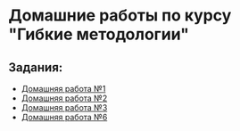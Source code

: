 # Домашние работы по курсу "Гибкие методологии"
## Задания:
* [Домашняя работа №1](https://github.com/VeronikaKhodan21/FlexibleMethodologiesHomework/blob/main/work/hw1.md)
* [Домашняя работа №2](https://github.com/VeronikaKhodan21/FlexibleMethodologiesHomework/blob/main/work/hw2.md)
* [Домашняя работа №3](https://github.com/VeronikaKhodan21/FlexibleMethodologiesHomework/blob/main/work/hw3.md)
* [Домашняя работа №6](https://github.com/VeronikaKhodan21/FlexibleMethodologiesHomework/blob/main/work/hw6.md)
